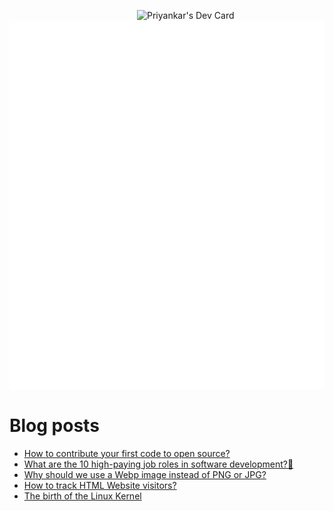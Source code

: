 
<a href="https://app.daily.dev/priyankarpal"><img src="https://github.com/priyankarpal/priyankarpal/blob/main/devcard.svg" width="300" align="right" alt="Priyankar's Dev Card"/></a>

![Metrics](/github-metrics.svg)
# Blog posts
<!-- BLOG-POST-LIST:START -->
- [How to contribute your first code to open source?](https://itspp.hashnode.dev/how-to-contribute-your-first-code-to-open-source)
- [What are the 10 high-paying job roles in software development?🤔](https://itspp.hashnode.dev/what-are-the-10-high-paying-job-roles-in-software-development)
- [Why should we use a Webp image instead of PNG or JPG?](https://itspp.hashnode.dev/why-should-we-use-a-webp-image-instead-of-png-or-jpg)
- [How to track HTML Website visitors?](https://itspp.hashnode.dev/how-to-track-html-website-visitors)
- [The birth of the Linux Kernel](https://itspp.hashnode.dev/the-birth-of-the-linux-kernel)
<!-- BLOG-POST-LIST:END -->
